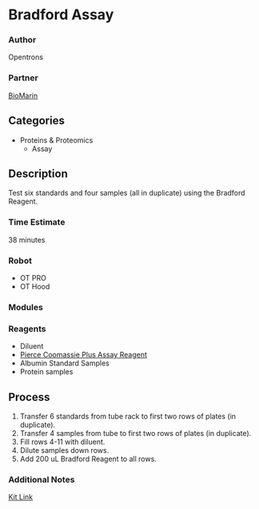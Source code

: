 # Bradford Assay

### Author
Opentrons

### Partner
[BioMarin](http://www.biomarin.com/)

## Categories
* Proteins & Proteomics
	* Assay

## Description
Test six standards and four samples (all in duplicate) using the Bradford Reagent.

### Time Estimate
38  minutes

### Robot
* OT PRO 
* OT Hood

### Modules

### Reagents
* Diluent
* [Pierce Coomassie Plus Assay Reagent](https://www.thermofisher.com/order/catalog/product/23238)
* Albumin Standard Samples
* Protein samples

## Process
1. Transfer 6 standards from tube rack to first two rows of plates (in duplicate).
2. Transfer 4 samples from tube to first two rows of plates (in duplicate).
3. Fill rows 4-11 with diluent.
4. Dilute samples down rows.
5. Add 200 uL Bradford Reagent to all rows.


### Additional Notes
[Kit Link](https://www.thermofisher.com/order/catalog/product/23236)


